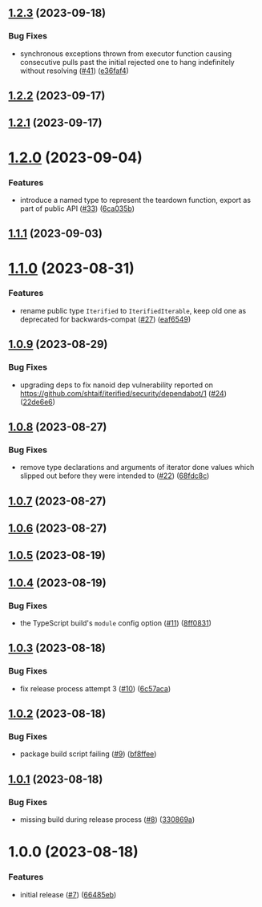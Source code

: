 ## [1.2.3](https://github.com/shtaif/iterified/compare/v1.2.2...v1.2.3) (2023-09-18)


### Bug Fixes

* synchronous exceptions thrown from executor function causing consecutive pulls past the initial rejected one to hang indefinitely without resolving ([#41](https://github.com/shtaif/iterified/issues/41)) ([e36faf4](https://github.com/shtaif/iterified/commit/e36faf49d73bb23bf897c737bfc4c66433c9adf9))

## [1.2.2](https://github.com/shtaif/iterified/compare/v1.2.1...v1.2.2) (2023-09-17)

## [1.2.1](https://github.com/shtaif/iterified/compare/v1.2.0...v1.2.1) (2023-09-17)

# [1.2.0](https://github.com/shtaif/iterified/compare/v1.1.1...v1.2.0) (2023-09-04)


### Features

* introduce a named type to represent the teardown function, export as part of public API ([#33](https://github.com/shtaif/iterified/issues/33)) ([6ca035b](https://github.com/shtaif/iterified/commit/6ca035b966acf356ff700343436eb95cbbde6ac2))

## [1.1.1](https://github.com/shtaif/iterified/compare/v1.1.0...v1.1.1) (2023-09-03)

# [1.1.0](https://github.com/shtaif/iterified/compare/v1.0.9...v1.1.0) (2023-08-31)


### Features

* rename public type `Iterified` to `IterifiedIterable`, keep old one as deprecated for backwards-compat ([#27](https://github.com/shtaif/iterified/issues/27)) ([eaf6549](https://github.com/shtaif/iterified/commit/eaf654988f3e0d832147a6960451c97e16efacd9))

## [1.0.9](https://github.com/shtaif/iterified/compare/v1.0.8...v1.0.9) (2023-08-29)


### Bug Fixes

* upgrading deps to fix nanoid dep vulnerability reported on https://github.com/shtaif/iterified/security/dependabot/1 ([#24](https://github.com/shtaif/iterified/issues/24)) ([22de6e6](https://github.com/shtaif/iterified/commit/22de6e6e25f2c305299ebd3c64355d1381fef6d9))

## [1.0.8](https://github.com/shtaif/iterified/compare/v1.0.7...v1.0.8) (2023-08-27)


### Bug Fixes

* remove type declarations and arguments of iterator done values which slipped out before they were intended to ([#22](https://github.com/shtaif/iterified/issues/22)) ([68fdc8c](https://github.com/shtaif/iterified/commit/68fdc8c2cb72c3b87e14986b277194092c863b8e))

## [1.0.7](https://github.com/shtaif/iterified/compare/v1.0.6...v1.0.7) (2023-08-27)

## [1.0.6](https://github.com/shtaif/iterified/compare/v1.0.5...v1.0.6) (2023-08-27)

## [1.0.5](https://github.com/shtaif/iterified/compare/v1.0.4...v1.0.5) (2023-08-19)

## [1.0.4](https://github.com/shtaif/iterified/compare/v1.0.3...v1.0.4) (2023-08-19)


### Bug Fixes

* the TypeScript build's `module` config option ([#11](https://github.com/shtaif/iterified/issues/11)) ([8ff0831](https://github.com/shtaif/iterified/commit/8ff0831616946d220b681990ba6c51ae42dbb7e2))

## [1.0.3](https://github.com/shtaif/iterified/compare/v1.0.2...v1.0.3) (2023-08-18)


### Bug Fixes

* fix release process attempt 3 ([#10](https://github.com/shtaif/iterified/issues/10)) ([6c57aca](https://github.com/shtaif/iterified/commit/6c57acabd63e5f0f06c7526e2d3dba1e90115bdc))

## [1.0.2](https://github.com/shtaif/iterified/compare/v1.0.1...v1.0.2) (2023-08-18)


### Bug Fixes

* package build script failing ([#9](https://github.com/shtaif/iterified/issues/9)) ([bf8ffee](https://github.com/shtaif/iterified/commit/bf8ffeebd4dcdc5ce1ed170c85283ca7a7d7ba66))

## [1.0.1](https://github.com/shtaif/iterified/compare/v1.0.0...v1.0.1) (2023-08-18)


### Bug Fixes

* missing build during release process ([#8](https://github.com/shtaif/iterified/issues/8)) ([330869a](https://github.com/shtaif/iterified/commit/330869a21a1e42dd586b96783606153dfacd844c))

# 1.0.0 (2023-08-18)


### Features

* initial release ([#7](https://github.com/shtaif/iterified/issues/7)) ([66485eb](https://github.com/shtaif/iterified/commit/66485eb05e24c5f8262da1342febdcba635c8664))
